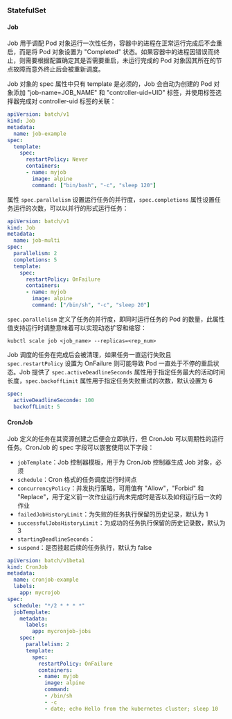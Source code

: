 ### StatefulSet



#### Job

Job 用于调配 Pod 对象运行一次性任务，容器中的进程在正常运行完成后不会重启，而是将 Pod 对象设置为 "Completed" 状态。如果容器中的进程因错误而终止，则需要根据配置确定其是否需要重启，未运行完成的 Pod 对象因其所在的节点故障而意外终止后会被重新调度。

Job 对象的 spec 属性中只有 template 是必须的，Job 会自动为创建的 Pod 对象添加 "job-name=JOB_NAME" 和 "controller-uid=UID" 标签，并使用标签选择器完成对 controller-uid 标签的关联：

```yaml
apiVersion: batch/v1
kind: Job
metadata:
  name: job-example
spec:
  template:
    spec:
      restartPolicy: Never
      containers:
      - name: myjob
        image: alpine
        command: ["bin/bash", "-c", "sleep 120"]
```

属性 ```spec.parallelism``` 设置运行任务的并行度，```spec.completions``` 属性设置任务运行的次数，可以以并行的形式运行任务：

```yaml
apiVersion: batch/v1
kind: Job
metadata:
  name: job-multi
spec:
  parallelism: 2
  completions: 5
  template:
    spec:
      restartPolicy: OnFailure
      containers:
      - name: myjob
        image: alpine
        command: ["/bin/sh", "-c", "sleep 20"]
```

```spec.parallelism``` 定义了任务的并行度，即同时运行任务的 Pod 的数量，此属性值支持运行时调整意味着可以实现动态扩容和缩容：

```shell
kubctl scale job <job_name> --replicas=<rep_num>
```

Job 调度的任务在完成后会被清理，如果任务一直运行失败且 ```spec.restartPolicy``` 设置为 OnFailure 则可能导致 Pod 一直处于不停的重启状态。Job 提供了 ```spec.activeDeadlineSeconds``` 属性用于指定任务最大的活动时间长度，```spec.backoffLimit``` 属性用于指定任务失败重试的次数，默认设置为 6

```yaml
spec:
  activeDeadlineSeconde: 100
  backoffLimit: 5
```

#### CronJob

Job 定义的任务在其资源创建之后便会立即执行，但 CronJob 可以周期性的运行任务。CronJob 的 spec 字段可以嵌套使用以下字段：

- ```jobTemplate```：Job 控制器模板，用于为 CronJob 控制器生成 Job 对象，必须
- ```schedule```：Cron 格式的任务调度运行时间点
- ```concurrencyPolicy```：并发执行策略，可用值有 "Allow"，"Forbid" 和 "Replace"，用于定义前一次作业运行尚未完成时是否以及如何运行后一次的作业
- ```failedJobHistoryLimit```：为失败的任务执行保留的历史记录，默认为 1
- ```successfulJobsHistoryLimit```：为成功的任务执行保留的历史记录数，默认为 3
- ```startingDeadlineSeconds```：
- ```suspend```：是否挂起后续的任务执行，默认为 false

```yaml
apiVersion: batch/v1beta1
kind: CronJob
metadata:
  name: cronjob-example
  labels:
    app: mycrojob
spec:
  schedule: "*/2 * * * *"
  jobTemplate:
    metadata:
      labels:
        app: mycronjob-jobs
    spec:
      parallelism: 2
      template:
        spec:
          restartPolicy: OnFailure
          containers:
          - name: myjob
            image: alpine
            command:
            - /bin/sh
            - -c
            - date; echo Hello from the kubernetes cluster; sleep 10
```

#### 